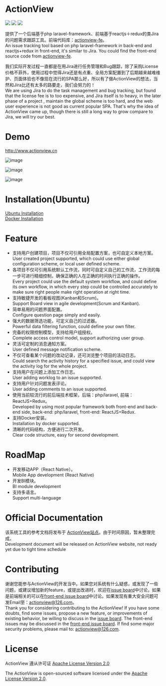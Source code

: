 # ActionView

![](https://img.shields.io/badge/language-php-orange.svg) ![](https://img.shields.io/badge/framework-laravel+reactjs-brightgreen.svg) ![](https://img.shields.io/badge/license-apache2.0-blue.svg)  

提供了一个后端基于php laravel-framework、前端基于reactjs＋redux的类Jira的问题需求跟踪工具。前端代码库：[actionview-fe](https://github.com/lxerxa/actionview-fe)。  
An issue tracking tool based on php laravel-framework in back-end and reactjs+redux in front-end, it's similar to Jira. You could find the front-end source code from [actionview-fe](https://github.com/lxerxa/actionview-fe).

我们实际开发过程一直都是在用Jira进行任务管理和Bug跟踪，除了采购License价格不菲外，使用过程中觉得Jira还是有点重、全局方案配置到了后期越来越难维护、页面体验也不像现在流行的SPA那么好，所以有了做ActionView的想法，当然和Jira比还有太多的路要走，我们会努力的！  
We are using Jira to do the task management and bug tracking, but found that the license fee is to too expensive, and Jira itself is to heavy, in the later phase of a project , maintain the global scheme is too hard, and the web user experience is not good as current popular SPA. That's why the idea of ActionView came up, though there is still a long way to grow compare to Jira, we will try our best.

# Demo

http://www.actionview.cn  

![image](https://github.com/lxerxa/actionview/raw/master/public/issue.png)

![image](https://github.com/lxerxa/actionview/raw/master/public/board.png)

![image](https://github.com/lxerxa/actionview/raw/master/public/workflow.png)

# Installation(Ubuntu)

[Ubuntu Installation](https://github.com/lxerxa/actionview/wiki/Ubuntu-Installation)  
[Docker Installation](https://github.com/lxerxa/actionview/wiki/Docker-Installation)  

# Feature

* 支持用户创建项目，项目不仅可引用全局配置方案，也可自定义本地方案。  
User created project supported, which could use either global configuration scheme, or local user defined scheme. 
* 各项目不仅可引用系统默认工作流，同时可自定义自己的工作流，工作流的每一步可进行精细控制，确保正确的人在正确的时间执行正确的操作。  
Every project could use the default system workflow, and could define its own workflow, in which every step could be controlled accurately to make sure right people make right operation at right time.
* 支持敏捷开发的看板视图(Kanban和Scrum)。  
Support Board view in agile development(Scrum and Kanban).
* 简单易用的问题界面配置。  
Configure question page simply and easily.
* 强大的数据筛选功能，可定义自己的过滤器。  
Powerful data filtering function, could define your own filter.
* 完备的权限控制模型，支持给用户组授权。  
Complete access control model, support authorizing user group.
* 灵活可定制的消息通知方案。  
User defined message notification scheme.
* 不仅可查看某个问题的改动记录，还可浏览整个项目的活动日志。  
Could search the activity history for a specified issue, and could view the activity log for the whole project.
* 支持用户在问题上添加工作日志。  
User adding worklog to an issue supported.
* 支持用户针对问题发表评论。  
User adding comments to an issue supported.
* 使用当前较流行的前后端技术框架，后端：php/laravel, 前端：ReactJS+Redux。  
Developed by using most popular framework both front-end and back-end side, back-end: php/laravel, front-end: ReactJS+Redux.
* 支持Docker安装。  
Installation by docker supported.
* 清晰的代码结构，方便进行二次开发。  
Clear code structure, easy for second development.

# RoadMap

* 开发移动APP（React Native）。  
Mobile App development (React Native)
* 开发BI模块。  
BI module development
* 支持多语言。  
Support multi-language


# Official Documentation

该系统工具的参考文档将发布于 [ActionView站点](http://actionview.cn/docs)。由于时间原因，暂未整理完成。  
Development document will be released on ActionView website, not ready yet due to tight time schedule

# Contributing

谢谢您能参与ActionView的开发当中。如果您对系统有什么疑惑，或发现了一些问题，或建议增加新的feature，或提出改进时，欢迎在[issue board](https://github.com/lxerxa/actionview/issues)中讨论，如果是前端相关的可以在[front-end issue board](https://github.com/lxerxa/actionview/issues)中讨论。如果发现有重大安全问题可发Email至：actionview@126.com。  
Thank you for considering contributing to the ActionView! If you have some doubts, find some issues, propose a new feature, or improvements of existing behavior, be willing to discuss in the [issue board](https://github.com/lxerxa/actionview/issues). The front-end issues may be discussed in the [front-end issue board](https://github.com/lxerxa/actionview/issues). If find some major security problems, please mail to: actionview@126.com.

# License

ActionView 遵从许可证 [ Apache License Version 2.0](https://www.apache.org/licenses/LICENSE-2.0)

The ActionView is open-sourced software licensed under the [ Apache License Version 2.0](https://www.apache.org/licenses/LICENSE-2.0).

